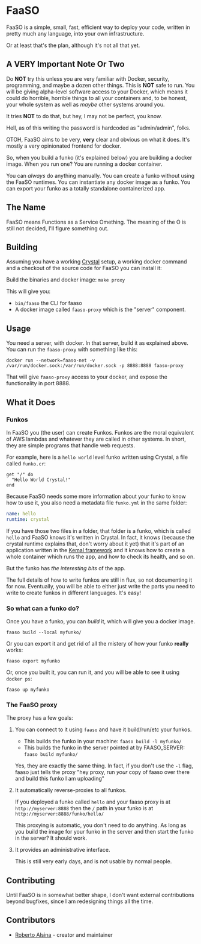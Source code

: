 # FaaSO

FaaSO is a simple, small, fast, efficient way to deploy your code, written
in pretty much any language, into your own infrastructure.

Or at least that's the plan, although it's not all that yet.

## A VERY Important Note Or Two

Do **NOT** try this unless you are very familiar with Docker, security, programming,
and maybe a dozen other things. This is **NOT** safe to run. You will be giving
alpha-level software access to your Docker, which means it could do horrible,
horrible things to all your containers and, to be honest, your whole system
as well as *maybe* other systems around you.

It tries **NOT** to do that, but hey, I may not be perfect, you know.

Hell, as of this writing the password is hardcoded as "admin/admin", folks.

OTOH, FaaSO aims to be very, **very** clear and obvious on what it does. It's
mostly a very opinionated frontend for docker.

So, when you build a funko (it's explained below) you are building a docker image.
When you run one? You are running a docker container.

You can *always* do anything manually. You can create a funko without using the
FaaSO runtimes. You can instantiate any docker image as a funko. You can export
your funko as a totally standalone containerized app.

## The Name

FaaSO means Functions as a Service Omething. The meaning of the O is still
not decided, I'll figure something out.

## Building

Assuming you have a working [Crystal](https://crystal-lang.org) setup, a
working docker command and a checkout of the source code for FaaSO you can
install it:

Build the binaries and docker image: `make proxy`

This will give you:

* `bin/faaso` the CLI for faaso
* A docker image called `faaso-proxy` which is the "server" component.

## Usage

You need a server, with docker. In that server, build it as explained above.
You can run the `faaso-proxy` with something like this:

```
docker run --network=faaso-net -v /var/run/docker.sock:/var/run/docker.sock -p 8888:8888 faaso-proxy
```

That will give `faaso-proxy` access to your docker, and expose the functionality in
port 8888.

## What it Does

### Funkos

In FaaSO you (the user) can create Funkos. Funkos are the moral equivalent of AWS 
lambdas and whatever they are called in other systems. In short, they are simple
programs that handle web requests.

For example, here is a `hello world` level funko written using Crystal, a file called `funko.cr`:

```crystal
get "/" do
  "Hello World Crystal!"
end
```

Because FaaSO needs some more information about your funko to know how to use it,
you also need a metadata file `funko.yml` in the same folder:

```yml
name: hello
runtime: crystal
```

If you have those two files in a folder, that folder is a funko, which is called
`hello` and FaaSO knows it's written in Crystal. In fact, it knows (because the crystal runtime explains that, don't worry about it yet) that it's part of an
application written in the [Kemal framework](https://kemalcr.com/) and it knows
how to create a whole container which runs the app, and how to check its health,
and so on.

But the funko has *the interesting bits* of the app.

The full details of how to write funkos are still in flux, so not documenting 
it for now. Eventually, you will be able to either just write the parts you 
need to write to create funkos in different languages. It's easy!

### So what can a funko do?

Once you have a funko, you can *build* it, which will give you a docker image.

```faaso build --local myfunko/```

Or you can export it and get rid of all the mistery of how your funko **really** works:

```faaso export myfunko```

Or, once you built it, you can run it, and you will be able to see it using 
`docker ps`:

```faaso up myfunko```

### The FaaSO proxy

The proxy has a few goals:

1) You can connect to it using `faaso` and have it build/run/etc your funkos.

   * This builds the funko in your machine: `faaso build -l myfunko/`
   * This builds the funko in the server pointed at by FAASO_SERVER: `faaso build myfunko/`

   Yes, they are exactly the same thing. In fact, if you don't use the `-l` flag,
   faaso just tells the proxy "hey proxy, run *your* copy of faaso over there and
   build this funko I am uploading"

2) It automatically reverse-proxies to all funkos.

   If you deployed a funko called `hello` and your faaso proxy is at
   `http://myserver:8888` then the `/` path in your funko is at 
   `http://myserver:8888/funko/hello/`

   This proxying is automatic, you don't need to do anything. As long as you 
   build the image for your funko in the server and then start the funko in the
   server? It should work.

3) It provides an administrative interface.

   This is still very early days, and is not usable by normal people.

## Contributing

Until FaaSO is in somewhat better shape, I don't want external contributions
beyond bugfixes, since I am redesigning things all the time.

## Contributors

- [Roberto Alsina](https://github.com/ralsina) - creator and maintainer
